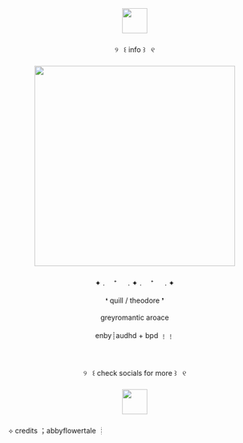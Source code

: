 <div align="center">
  <img height="50" src="https://64.media.tumblr.com/fe1f0bc06d781091ad7f52d04a3c5974/7080f390471733cb-32/s2048x3072/68ced0dcd80b3123209978b054ae81f16d4522c7.pnj"  />
</div>

###

<p align="center">୨  ꒰ info ꒱  ୧</p>

###

<div align="center">
  <img height="400" src="https://64.media.tumblr.com/25626b84ddbc0f21491bb354b2081464/1367cc86447532ae-2f/s1280x1920/a1068ea8e96a9735343eb7161d4e10bc51983ba9.pnj"  />
</div>

###

<p align="center">✦ . 　⁺ 　 . ✦ . 　⁺ 　 . ✦<br><br>❛ quill / theodore ❜<br><br>greyromantic aroace<br><br>enby┊audhd + bpd ﹗﹗</p>

###

<div align="center">
  <img height="10" src="https://64.media.tumblr.com/af39a848d033854e5373cf92e1e353ba/900d8e74ff411abc-c4/s640x960/6e6eeb10eeff423dfe16b0152bbcf21a67bf5846.pnj"  />
</div>

###

<p align="center">୨  ꒰ check socials for more ꒱  ୧</p>

###

<div align="center">
  <img height="50" src="https://64.media.tumblr.com/fe1f0bc06d781091ad7f52d04a3c5974/7080f390471733cb-32/s2048x3072/68ced0dcd80b3123209978b054ae81f16d4522c7.pnj"  />
</div>

###

<p align="left">⟡ credits ；abbyflowertale ┊</p>

###

